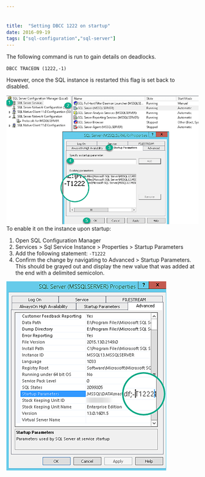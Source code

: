 ```yaml
---


title:  "Setting DBCC 1222 on startup"
date: 2016-09-19
tags: ["sql-configuration","sql-server"]
---
```


The following command is run to gain details on deadlocks.

    DBCC TRACEON (1222,-1)

However, once the SQL instance is restarted this flag is set back to disabled.

![Where to setup the startup trace parameter](/assets/img/2016-08-30_09-57-20.png)
To enable it on the instance upon startup:

1.  Open SQL Configuration Manager
2.  Services > Sql Service Instance > Properties > Startup Parameters
3.  Add the following statement: `-T1222`
4.  Confirm the change by navigating to Advanced > Startup Parameters. This should be grayed out and display the new value that was added at the end with a delimited semicolon.

![Startup Properties Setting for Confirmation](/assets/img/2016-08-30_09-58-08.png)
